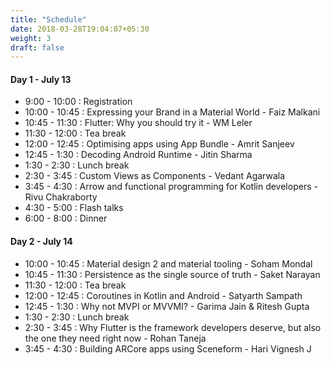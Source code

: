 ```yaml
---
title: "Schedule"
date: 2018-03-28T19:04:07+05:30
weight: 3
draft: false
---
```


#### Day 1 - July 13
- 9:00 - 10:00 : Registration
- 10:00 - 10:45 : Expressing your Brand in a Material World - Faiz Malkani 
- 10:45 - 11:30 : Flutter: Why you should try it - WM Leler
- 11:30 - 12:00 : Tea break
- 12:00 - 12:45 : Optimising apps using App Bundle - Amrit Sanjeev
- 12:45 - 1:30 : Decoding Android Runtime - Jitin Sharma
- 1:30 - 2:30 : Lunch break
- 2:30 - 3:45 : Custom Views as Components - Vedant Agarwala
- 3:45 - 4:30 : Arrow and functional programming for Kotlin developers - Rivu Chakraborty
- 4:30 - 5:00 : Flash talks
- 6:00 - 8:00 : Dinner

#### Day 2 - July 14
- 10:00 - 10:45 : Material design 2 and material tooling - Soham Mondal
- 10:45 - 11:30 : Persistence as the single source of truth - Saket Narayan
- 11:30 - 12:00 : Tea break
- 12:00 - 12:45 : Coroutines in Kotlin and Android - Satyarth Sampath 
- 12:45 - 1:30 : Why not MVPI or MVVMI? - Garima Jain & Ritesh Gupta
- 1:30 - 2:30 : Lunch break
- 2:30 - 3:45 : Why Flutter is the framework developers deserve, but also the one they need right now - Rohan Taneja
- 3:45 - 4:30 : Building ARCore apps using Sceneform - Hari Vignesh J
